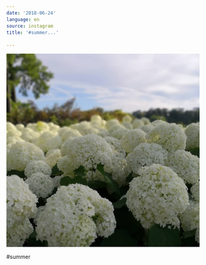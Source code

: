 ```yaml
---
date: '2018-06-24'
language: en
source: instagram
title: '#summer...'

---
```


![](/uploads/instagram/201806/311bcc5c72cb4f0e46c9f99f84afb532.jpg)

#summer
            